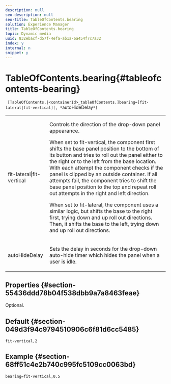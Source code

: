 ```yaml
---
description: null
seo-description: null
seo-title: TableOfContents.bearing
solution: Experience Manager
title: TableOfContents.bearing
topic: Dynamic media
uuid: 832ebacf-d57f-4efa-ab1a-6a454f7c7a32
index: y
internal: n
snippet: y
---
```


# TableOfContents.bearing{#tableofcontents-bearing}

` [TableOfContents.|<containerId>_tableOfContents.]bearing=[fit-lateral|fit-vertical][, *`autoHideDelay`*]`

<table id="table_5151E6EA076C4AAD8D952A09E1F17C44"> 
 <tbody> 
  <tr> 
   <td> <p> <span class="codeph"> fit-lateral|fit-vertical</span> </p> </td> 
   <td> <p> Controls the direction of the drop-down panel appearance. </p> <p>When set to <span class="codeph"> fit-vertical</span>, the component first shifts the base panel position to the bottom of its button and tries to roll out the panel either to the right or to the left from the base location. With each attempt the component checks if the panel is clipped by an outside container. If all attempts fail, the component tries to shift the base panel position to the top and repeat roll out attempts in the right and left direction. </p> <p>When set to <span class="codeph"> fit-lateral</span>, the component uses a similar logic, but shifts the base to the right first, trying down and up roll out directions. Then, it shifts the base to the left, trying down and up roll out directions. </p> </td> 
  </tr> 
  <tr> 
   <td> <p> <span class="codeph"><span class="varname"> autoHideDelay</span></span> </p> </td> 
   <td> <p> Sets the delay in seconds for the drop-down auto-hide timer which hides the panel when a user is idle. </p> </td> 
  </tr> 
 </tbody> 
</table>

## Properties {#section-55436ddd78b04f538dbb9a7a8463feae}

Optional.

## Default {#section-049d3f94c9794510906c6f81d6cc5485}

`fit-vertical,2`

## Example {#section-68ff51c4e2b740c995fc5109cc0063bd}

`bearing=fit-vertical,0.5` 
